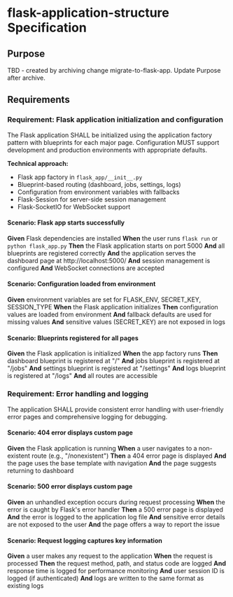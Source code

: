 # flask-application-structure Specification

## Purpose
TBD - created by archiving change migrate-to-flask-app. Update Purpose after archive.
## Requirements
### Requirement: Flask application initialization and configuration

The Flask application SHALL be initialized using the application factory pattern with blueprints for each major page. Configuration MUST support development and production environments with appropriate defaults.

**Technical approach:**
- Flask app factory in `flask_app/__init__.py`
- Blueprint-based routing (dashboard, jobs, settings, logs)
- Configuration from environment variables with fallbacks
- Flask-Session for server-side session management
- Flask-SocketIO for WebSocket support

#### Scenario: Flask app starts successfully

**Given** Flask dependencies are installed
**When** the user runs `flask run` or `python flask_app.py`
**Then** the Flask application starts on port 5000
**And** all blueprints are registered correctly
**And** the application serves the dashboard page at http://localhost:5000/
**And** session management is configured
**And** WebSocket connections are accepted

#### Scenario: Configuration loaded from environment

**Given** environment variables are set for FLASK_ENV, SECRET_KEY, SESSION_TYPE
**When** the Flask application initializes
**Then** configuration values are loaded from environment
**And** fallback defaults are used for missing values
**And** sensitive values (SECRET_KEY) are not exposed in logs

#### Scenario: Blueprints registered for all pages

**Given** the Flask application is initialized
**When** the app factory runs
**Then** dashboard blueprint is registered at "/"
**And** jobs blueprint is registered at "/jobs"
**And** settings blueprint is registered at "/settings"
**And** logs blueprint is registered at "/logs"
**And** all routes are accessible

### Requirement: Error handling and logging

The application SHALL provide consistent error handling with user-friendly error pages and comprehensive logging for debugging.

#### Scenario: 404 error displays custom page

**Given** the Flask application is running
**When** a user navigates to a non-existent route (e.g., "/nonexistent")
**Then** a 404 error page is displayed
**And** the page uses the base template with navigation
**And** the page suggests returning to dashboard

#### Scenario: 500 error displays custom page

**Given** an unhandled exception occurs during request processing
**When** the error is caught by Flask's error handler
**Then** a 500 error page is displayed
**And** the error is logged to the application log file
**And** sensitive error details are not exposed to the user
**And** the page offers a way to report the issue

#### Scenario: Request logging captures key information

**Given** a user makes any request to the application
**When** the request is processed
**Then** the request method, path, and status code are logged
**And** response time is logged for performance monitoring
**And** user session ID is logged (if authenticated)
**And** logs are written to the same format as existing logs

